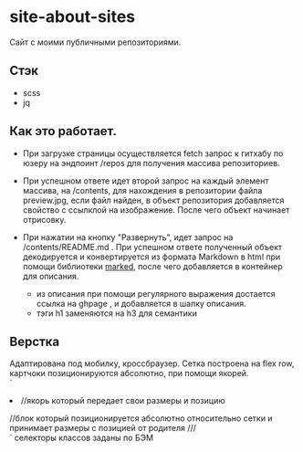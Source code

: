 # site-about-sites
Сайт с моими публичными репозиториями.
## Стэк
- scss
- jq

## Как это работает.
- При загрузке страницы осуществляется fetch запрос к гитхабу по юзеру на эндпоинт /repos для получения массива репозиториев.

- При успешном ответе идет второй запрос на каждый элемент массива, на /contents,  для нахождения в репозитории файла preview.jpg,
если файл найден, в объект репозитория добавляется свойство с ссылклой на изображение. После чего объект начинает отрисовку.

- При нажатии на кнопку "Развернуть", идет запрос на /contents/README.md .
При успешном ответе полученный объект декодируется и конвертируется из формата Markdown в html при помощи библиотеки [marked](https://github.com/markedjs/marked), после чего добавляется в контейнер для описания.
  +  из описания при помощи регулярного выражения достается ссылка на ghpage , и добавляется в шапку описания.
  +  тэги h1 заменяются на h3 для семантики

## Верстка
Адаптирована под мобилку, кроссбраузер.
Сетка построена на flex row, картчоки позиционируются абсолютно, при помощи якорей.  
  `<li class='grid__el'> //якорь который передает свои размеры и позицию 
   <div class='grid__el-position'>  //блок который позиционируется абсолютно относительно сетки и  принимает размеры с позицией от родителя
   ///
   </div>
  </li>
  `
  селекторы классов заданы по БЭМ

